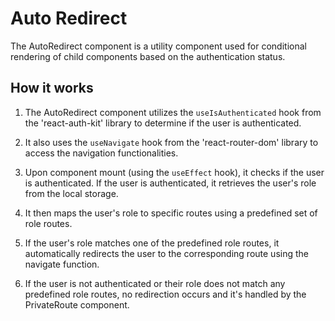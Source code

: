 # Auto Redirect

The AutoRedirect component is a utility component used for conditional rendering of child components based on the authentication status.

## How it works

1. The AutoRedirect component utilizes the `useIsAuthenticated` hook from the 'react-auth-kit' library to determine if the user is authenticated.

2. It also uses the `useNavigate` hook from the 'react-router-dom' library to access the navigation functionalities.

3. Upon component mount (using the `useEffect` hook), it checks if the user is authenticated. If the user is authenticated, it retrieves the user's role from the local storage.

4. It then maps the user's role to specific routes using a predefined set of role routes.

5. If the user's role matches one of the predefined role routes, it automatically redirects the user to the corresponding route using the navigate function.

6. If the user is not authenticated or their role does not match any predefined role routes, no redirection occurs and it's handled by the PrivateRoute component.

